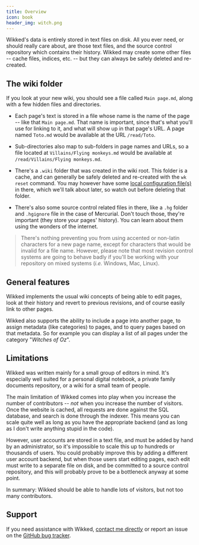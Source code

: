 ```yaml
---
title: Overview
icon: book
header_img: witch.png
---
```


Wikked's data is entirely stored in text files on disk. All you ever need, or
should really care about, are those text files, and the source control
repository which contains their history. Wikked may create some other files --
cache files, indices, etc. -- but they can always be safely deleted and
re-created.


## The wiki folder

If you look at your new wiki, you should see a file called `Main page.md`, along
with a few hidden files and directories.

* Each page's text is stored in a file whose name is the name of the page --
  like that `Main page.md`. That name is important, since that's what you'll use
  for linking to it, and what will show up in that page's URL. A page named
  `Toto.md` would be available at the URL `/read/Toto`.

* Sub-directories also map to sub-folders in page names and URLs, so a file
  located at `Villains/Flying monkeys.md` would be available at
  `/read/Villains/Flying monkeys.md`.

* There's a `.wiki` folder that was created in the wiki root. This folder is
  a cache, and can generally be safely deleted and re-created with the `wk
  reset` command. You may however have some [local configuration
  file(s)][config] in there, which we'll talk about later, so watch out before
  deleting that folder.

* There's also some source control related files in there, like a `.hg` folder
  and `.hgignore` file in the case of Mercurial. Don't touch those, they're
  important (they store your pages' history). You can learn about them using the
  wonders of the internet.

> There's nothing preventing you from using accented or non-latin characters for
> a new page name, except for characters that would be invalid for a file name.
> However, please note that most revision control systems are going to behave
> badly if you'll be working with your repository on mixed systems (_i.e._
> Windows, Mac, Linux).


## General features

Wikked implements the usual wiki concepts of being able to edit pages, look at
their history and revert to previous revisions, and of course easily link to
other pages.

Wikked also supports the ability to include a page into another page, to assign
metadata (like categories) to pages, and to query pages based on that metadata.
So for example you can display a list of all pages under the category "_Witches
of Oz_".


## Limitations

Wikked was written mainly for a small group of editors in mind. It's especially
well suited for a personal digital notebook, a private family documents
repository, or a wiki for a small team of people.

The main limitation of Wikked comes into play when you increase the number of
contributors -- *not* when you increase the number of visitors. Once the website
is cached, all requests are done against the SQL database, and search is done
through the indexer. This means you can scale quite well as long as you have the
appropriate backend (and as long as I don't write anything stupid in the code).

However, user accounts are stored in a text file, and must be added by hand by
an administrator, so it's impossible to scale this up to hundreds or thousands
of users. You could probably improve this by adding a different user account
backend, but when those users start editing pages, each edit must write to a
separate file on disk, and be committed to a source control repository, and this
will probably prove to be a bottleneck anyway at some point.

In summary: Wikked should be able to handle lots of visitors, but not too
many contributors.

## Support

If you need assistance with Wikked, [contact me directly][me] or report an issue
on the [GitHub bug tracker][bugs].

 [me]: http://ludovic.chabant.com
 [bugs]: https://github.com/ludovicchabant/Wikked/issues
 [config]: {{pcurl('configuration')}}

